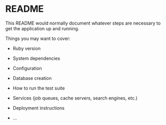 # README

This README would normally document whatever steps are necessary to get the
application up and running.

Things you may want to cover:

* Ruby version

* System dependencies

* Configuration

* Database creation


* How to run the test suite

* Services (job queues, cache servers, search engines, etc.)

* Deployment instructions

* ...

